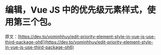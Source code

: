 # 编辑，Vue JS 中的优先级元素样式，使用第三个包。

原文：[https://dev.to/vominhhuy/edit-priority-element-style-in-vue-js-use-third-package-oh6](https://dev.to/vominhhuy/edit-priority-element-style-in-vue-js-use-third-package-oh6)